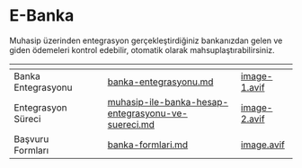 # E-Banka

Muhasip üzerinden entegrasyon gerçekleştirdiğiniz bankanızdan gelen ve giden ödemeleri kontrol edebilir, otomatik olarak mahsuplaştırabilirsiniz.&#x20;

<table data-view="cards"><thead><tr><th></th><th></th><th></th><th data-hidden data-card-target data-type="content-ref"></th><th data-hidden data-card-cover data-type="files"></th></tr></thead><tbody><tr><td>Banka Entegrasyonu</td><td></td><td></td><td><a href="../../on-muhasebe/finans/banka-entegrasyonu.md">banka-entegrasyonu.md</a></td><td><a href="../../.gitbook/assets/image-1.avif">image-1.avif</a></td></tr><tr><td>Entegrasyon Süreci</td><td></td><td></td><td><a href="../../on-muhasebe/finans/muhasip-ile-banka-hesap-entegrasyonu-ve-suereci.md">muhasip-ile-banka-hesap-entegrasyonu-ve-suereci.md</a></td><td><a href="../../.gitbook/assets/image-2.avif">image-2.avif</a></td></tr><tr><td>Başvuru Formları</td><td></td><td></td><td><a href="banka-formlari.md">banka-formlari.md</a></td><td><a href="../../.gitbook/assets/image.avif">image.avif</a></td></tr></tbody></table>
